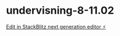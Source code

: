 # undervisning-8-11.02

[Edit in StackBlitz next generation editor ⚡️](https://stackblitz.com/~/github.com/Ballies-Eddy/undervisning-8-11.02)